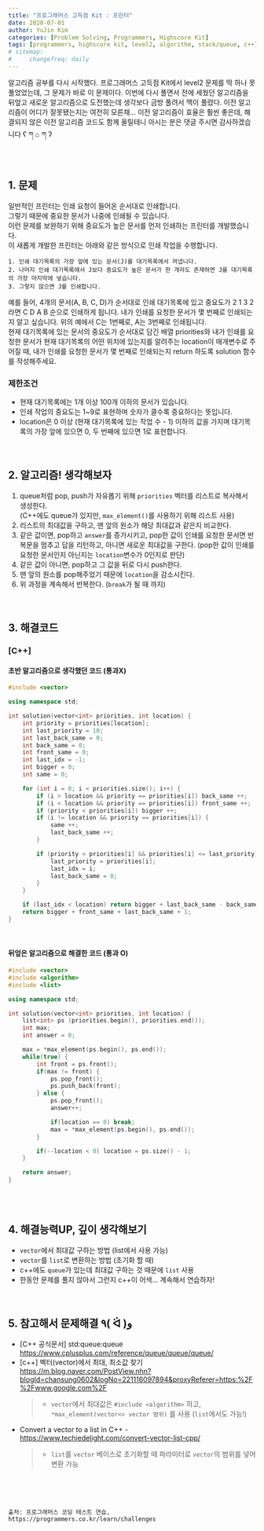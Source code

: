 ```yaml
---
title: "프로그래머스 고득점 Kit : 프린터"
date: 2020-07-01
author: YuJin Kim
categories: [Problem Solving, Programmers, Highscore Kit]
tags: [programmers, highscore kit, level2, algorithm, stack/queue, c++]
# sitemap:
#     changefreq: daily
---
```


알고리즘 공부를 다시 시작했다. 프로그래머스 고득점 Kit에서 level2 문제를 딱 하나 못 풀었었는데, 그 문제가 바로 이 문제이다. 이번에 다시 풀면서 전에 세웠던 알고리즘을 뒤엎고 새로운 알고리즘으로 도전했는데 생각보다 금방 풀려서 맥이 풀렸다. 이전 알고리즘이 어디가 잘못됐는지는 여전히 모른채... 이전 알고리즘이 효율은 훨씬 좋은데, 해결되지 않은 이전 알고리즘 코드도 함께 올릴테니 아시는 분은 댓글 주시면 감사하겠습니다 ʕ ཀ ⌂ ཀ ʔ  
<br/>
<br/>

## 1. 문제

일반적인 프린터는 인쇄 요청이 들어온 순서대로 인쇄합니다.  
그렇기 때문에 중요한 문서가 나중에 인쇄될 수 있습니다.  
이런 문제를 보완하기 위해 중요도가 높은 문서를 먼저 인쇄하는 프린터를 개발했습니다.  
이 새롭게 개발한 프린터는 아래와 같은 방식으로 인쇄 작업을 수행합니다.

```
1. 인쇄 대기목록의 가장 앞에 있는 문서(J)를 대기목록에서 꺼냅니다.
2. 나머지 인쇄 대기목록에서 J보다 중요도가 높은 문서가 한 개라도 존재하면 J를 대기목록의 가장 마지막에 넣습니다.
3. 그렇지 않으면 J를 인쇄합니다.
```

예를 들어, 4개의 문서(A, B, C, D)가 순서대로 인쇄 대기목록에 있고 중요도가 2 1 3 2 라면 C D A B 순으로 인쇄하게 됩니다. 내가 인쇄를 요청한 문서가 몇 번째로 인쇄되는지 알고 싶습니다. 위의 예에서 C는 1번째로, A는 3번째로 인쇄됩니다.  
현재 대기목록에 있는 문서의 중요도가 순서대로 담긴 배열 priorities와 내가 인쇄를 요청한 문서가 현재 대기목록의 어떤 위치에 있는지를 알려주는 location이 매개변수로 주어질 때, 내가 인쇄를 요청한 문서가 몇 번째로 인쇄되는지 return 하도록 solution 함수를 작성해주세요.

### 제한조건

- 현재 대기목록에는 1개 이상 100개 이하의 문서가 있습니다.
- 인쇄 작업의 중요도는 1~9로 표현하며 숫자가 클수록 중요하다는 뜻입니다.
- location은 0 이상 (현재 대기목록에 있는 작업 수 - 1) 이하의 값을 가지며 대기목록의 가장 앞에 있으면 0, 두 번째에 있으면 1로 표현합니다.
  <br/><br/><br/>

## 2. 알고리즘! 생각해보자

1. queue처럼 pop, push가 자유롭기 위해 `priorities` 벡터를 리스트로 복사해서 생성한다.  
   (C++에도 queue가 있지만, `max_element()`를 사용하기 위해 리스트 사용)
2. 리스트의 최대값을 구하고, 맨 앞의 원소가 해당 최대값과 같은지 비교한다.
3. 같은 값이면, pop하고 `answer`를 증가시키고, pop한 값이 인쇄를 요청한 문서면 반복문을 멈추고 답을 리턴하고, 아니면 새로운 최대값을 구한다. (pop한 값이 인쇄를 요청한 문서인지 아닌지는 `location`변수가 0인지로 판단)
4. 같은 값이 아니면, pop하고 그 값을 뒤로 다시 push한다.
5. 맨 앞의 원소를 pop해주었기 때문에 `location`을 감소시킨다.
6. 위 과정을 계속해서 반복한다. (`break`가 될 때 까지)  
   <br/><br/>

## 3. 해결코드

### [C++]

#### 초반 알고리즘으로 생각했던 코드 (통과X)

```c++
#include <vector>

using namespace std;

int solution(vector<int> priorities, int location) {
    int priority = priorities[location];
    int last_priority = 10;
    int last_back_same = 0;
    int back_same = 0;
    int front_same = 0;
    int last_idx = -1;
    int bigger = 0;
    int same = 0;

    for (int i = 0; i < priorities.size(); i++) {
        if (i > location && priority == priorities[i]) back_same ++;
        if (i < location && priority == priorities[i]) front_same ++;
        if (priority < priorities[i]) bigger ++;
        if (i != location && priority == priorities[i]) {
            same ++;
            last_back_same ++;
        }

        if (priority < priorities[i] && priorities[i] <= last_priority) {
            last_priority = priorities[i];
            last_idx = i;
            last_back_same = 0;
        }
    }

    if (last_idx < location) return bigger + last_back_same - back_same + 1;
    return bigger + front_same + last_back_same + 1;
}
```

<br/>

#### 뒤엎은 알고리즘으로 해결한 코드 (통과 O)

```c++
#include <vector>
#include <algorithm>
#include <list>

using namespace std;

int solution(vector<int> priorities, int location) {
    list<int> ps (priorities.begin(), priorities.end());
    int max;
    int answer = 0;

    max = *max_element(ps.begin(), ps.end());
    while(true) {
        int front = ps.front();
        if(max != front) {
            ps.pop_front();
            ps.push_back(front);
        } else {
            ps.pop_front();
            answer++;

            if(location == 0) break;
            max = *max_element(ps.begin(), ps.end());
        }

        if(--location < 0) location = ps.size() - 1;
    }

    return answer;
}
```

<br/><br/>

## 4. 해결능력UP, 깊이 생각해보기

- `vector`에서 최대값 구하는 방법 (list에서 사용 가능)
- `vector`를 `list`로 변환하는 방법 (초기화 할 때)
- c++에도 `queue`가 있는데 최대값 구하는 것 때문에 `list` 사용
- 한동안 문제를 풀지 않아서 그런지 c++이 어색... 계속해서 연습하자!
  <br/><br/><br/>

## 5. 참고해서 문제해결 ٩( ᐛ )و

- [C++ 공식문서] std:queue:queue <https://www.cplusplus.com/reference/queue/queue/queue/>
- [c++] 벡터(vector)에서 최대, 최소값 찾기  
  <https://m.blog.naver.com/PostView.nhn?blogId=chansung0602&logNo=221116097894&proxyReferer=https:%2F%2Fwww.google.com%2F>
  > - `vector`에서 최대값은 `#include <algorithm>` 하고, `*max_element(vector<> vector 범위)` 를 사용 (`list`에서도 가능!)
- Convert a vector to a list in C++ - <https://www.techiedelight.com/convert-vector-list-cpp/>
  > - `list`를 `vector` 베이스로 초기화할 때 파라미터로 `vector`의 범위를 넣어 변환 가능

<br/><br/><br/>

```
출처: 프로그래머스 코딩 테스트 연습, https://programmers.co.kr/learn/challenges
```
